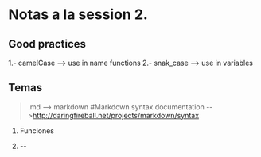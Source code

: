 # Notas a la session 2.

## Good practices
1.- camelCase --> use in name functions
2.- snak_case --> use in variables

## Temas

>.md --> markdown 
#Markdown syntax documentation -->http://daringfireball.net/projects/markdown/syntax

1. Funciones


2. --


 
